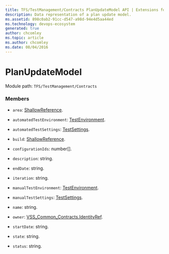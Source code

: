 ```yaml
---
title: TFS/TestManagement/Contracts PlanUpdateModel API | Extensions for Azure DevOps Services
description: Data representation of a plan update model.
ms.assetid: 898c0ab2-91cc-d547-a98d-94e4d5aa44ed
ms.technology: devops-ecosystem
generated: true
author: chcomley
ms.topic: article
ms.author: chcomley
ms.date: 08/04/2016
---
```


# PlanUpdateModel

Module path: `TFS/TestManagement/Contracts`


### Members

* `area`: [ShallowReference](../../../TFS/TestManagement/Contracts/ShallowReference.md). 

* `automatedTestEnvironment`: [TestEnvironment](../../../TFS/TestManagement/Contracts/TestEnvironment.md). 

* `automatedTestSettings`: [TestSettings](../../../TFS/TestManagement/Contracts/TestSettings.md). 

* `build`: [ShallowReference](../../../TFS/TestManagement/Contracts/ShallowReference.md). 

* `configurationIds`: number[]. 

* `description`: string. 

* `endDate`: string. 

* `iteration`: string. 

* `manualTestEnvironment`: [TestEnvironment](../../../TFS/TestManagement/Contracts/TestEnvironment.md). 

* `manualTestSettings`: [TestSettings](../../../TFS/TestManagement/Contracts/TestSettings.md). 

* `name`: string. 

* `owner`: [VSS_Common_Contracts.IdentityRef](../../../VSS/WebApi/Contracts/IdentityRef.md). 

* `startDate`: string. 

* `state`: string. 

* `status`: string. 

